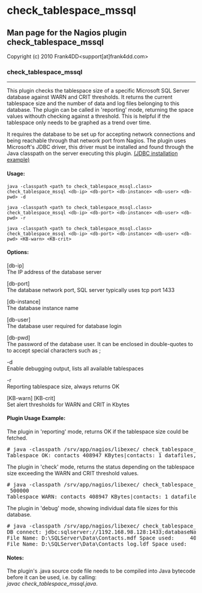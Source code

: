 # check_tablespace_mssql

## Man page for the Nagios plugin check_tablespace_mssql

Copyright (c) 2010 Frank4DD<support[at]frank4dd.com>

### check_tablespace_mssql

* * *

This plugin checks the tablespace size of a specific Microsoft SQL Server database against WARN and CRIT thresholds. It returns the current tablespace size and the number of data and log files belonging to this database. The plugin can be called in 'reporting' mode, returning the space values withouth checking against a threshold. This is helpful if the tablespace only needs to be graphed as a trend over time.

It requires the database to be set up for accepting network connections and being reachable through that network port from Nagios. The plugin uses Microsoft's JDBC driver, this driver must be installed and found through the Java classpath on the server executing this plugin. [(JDBC installation example)](http://fm4dd.com/database/howto-install-Microsoft-jdbc.htm)

#### Usage:

`java -classpath <path to check_tablespace_mssql.class> check_tablespace_mssql <db-ip> <db-port> <db-instance> <db-user> <db-pwd> -d`  

`java -classpath <path to check_tablespace_mssql.class> check_tablespace_mssql <db-ip> <db-port> <db-instance> <db-user> <db-pwd> -r`  

`java -classpath <path to check_tablespace_mssql.class> check_tablespace_mssql <db-ip> <db-port> <db-instance> <db-user> <db-pwd> <KB-warn> <KB-crit>`

#### Options:

[db-ip]  
      The IP address of the database server

[db-port]  
      The database network port, SQL server typically uses tcp port 1433

[db-instance]  
      The database instance name

[db-user]  
      The database user required for database login

[db-pwd]  
      The password of the database user. It can be enclosed in double-quotes to to accept special characters such as ;

-d  
      Enable debugging output, lists all available tablespaces

-r  
      Reporting tablespace size, always returns OK

[KB-warn] [KB-crit]  
      Set alert thresholds for WARN and CRIT in Kbytes

#### Plugin Usage Example:

The plugin in 'reporting' mode, returns OK if the tablespace size could be fetched.

<pre># java -classpath /srv/app/nagios/libexec/ check_tablespace_mssql 192.168.98.128 1433 contacts "sa" "dbpass" -r
Tablespace OK: contacts 408947 KBytes|contacts: 1 datafiles, 1 logfiles, used 408947 KB total</pre>

The plugin in 'check' mode, returns the status depending on the tablespace size exceeding the WARN and CRIT threshold values.

<pre># java -classpath /srv/app/nagios/libexec/ check_tablespace_mssql 192.168.98.128 1433 contacts "sa" "dbpass" 300000
 500000
Tablespace WARN: contacts 408947 KBytes|contacts: 1 datafiles, 1 logfiles, used 408947 KB</pre>

The plugin in 'debug' mode, showing individual data file sizes for this database.

<pre># java -classpath /srv/app/nagios/libexec/ check_tablespace_mssql 192.168.98.128 1433 contacts "sa" "dbpass" -d
DB connect: jdbc:sqlserver://1192.168.98.128:1433;databaseName=contacts;user=sa; password=dbpass;
File Name: D:\SQLServer\Data\Contacts.mdf Space used:     400000 KB
File Name: D:\SQLServer\Data\Contacts_log.ldf Space used:       8947 KB</pre>

#### Notes:

The plugin's .java source code file needs to be compiled into Java bytecode before it can be used, i.e. by calling:  
_javac check_tablespace_mssql.java_.

